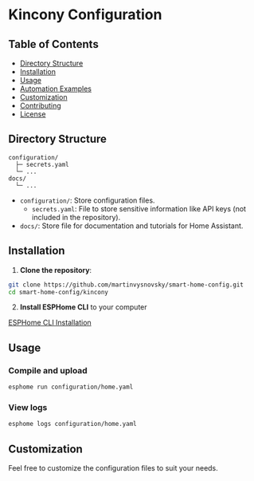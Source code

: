 # Kincony Configuration

## Table of Contents

- [Directory Structure](#directory-structure)
- [Installation](#installation)
- [Usage](#usage)
- [Automation Examples](#automation-examples)
- [Customization](#customization)
- [Contributing](#contributing)
- [License](#license)

## Directory Structure

```
configuration/
  ├─ secrets.yaml
  └─ ...
docs/
  └─ ...
```

- `configuration/`: Store configuration files.
  - `secrets.yaml`: File to store sensitive information like API keys (not included in the repository).
- `docs/`: Store file for documentation and tutorials for Home Assistant.

## Installation

1. **Clone the repository**:

```bash
git clone https://github.com/martinvysnovsky/smart-home-config.git
cd smart-home-config/kincony
```

2. **Install ESPHome CLI** to your computer

[ESPHome CLI Installation](https://esphome.io/guides/installing_esphome)

## Usage

### Compile and upload

```bash
esphome run configuration/home.yaml
```

### View logs

```bash
esphome logs configuration/home.yaml
```

## Customization

Feel free to customize the configuration files to suit your needs.
